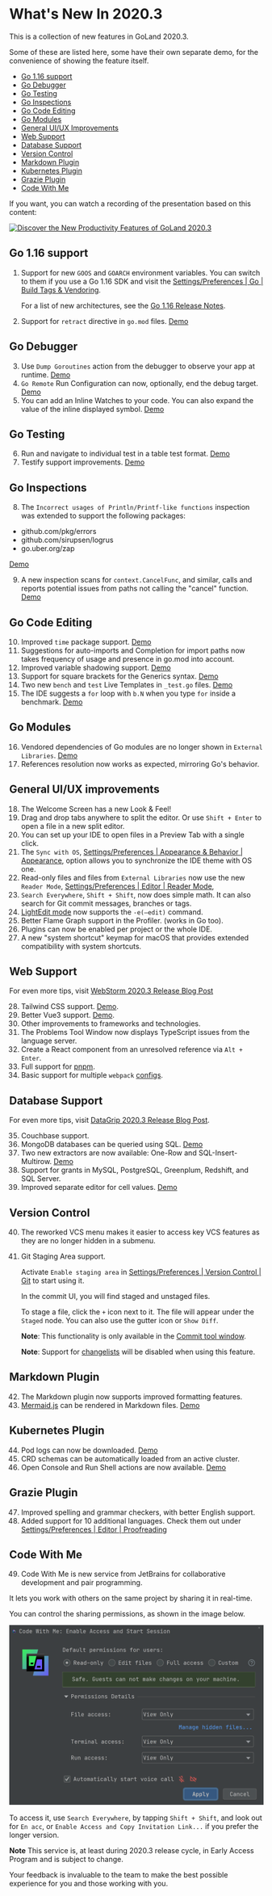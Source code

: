 # What's New In 2020.3

This is a collection of new features in GoLand 2020.3.

Some of these are listed here, some have their own separate demo,
for the convenience of showing the feature itself.

- [Go 1.16 support](#go-116-support)
- [Go Debugger](#go-debugger)
- [Go Testing](#go-testing)
- [Go Inspections](#go-inspections)
- [Go Code Editing](#go-code-editing)
- [Go Modules](#go-modules)
- [General UI/UX Improvements](#general-uiux-improvements)
- [Web Support](#web-support)
- [Database Support](#database-support)
- [Version Control](#version-control)
- [Markdown Plugin](#markdown-plugin)
- [Kubernetes Plugin](#kubernetes-plugin)
- [Grazie Plugin](#grazie-plugin)
- [Code With Me](#code-with-me)

If you want, you can watch a recording of the presentation based on
this content:

[![Discover the New Productivity Features of GoLand 2020.3](https://img.youtube.com/vi/GumVwef1LhQ/0.jpg)](https://www.youtube.com/watch?v=GumVwef1LhQ "Discover the New Productivity Features of GoLand 2020.3")

## Go 1.16 support

01. Support for new `GOOS` and `GOARCH` environment variables.
    You can switch to them if you use a Go 1.16 SDK and visit
    the [Settings/Preferences | Go | Build Tags & Vendoring](jetbrains://GoLand/settings?name=Go--Build+Tags+%26+Vendoring).
    
    For a list of new architectures, see the [Go 1.16 Release Notes](https://tip.golang.org/doc/go1.16#ports).
02. Support for `retract` directive in `go.mod` files.
    [Demo](02%20-%20retract/go.mod)

## Go Debugger

03. Use `Dump Goroutines` action from the debugger to observe your app at runtime.
    [Demo](03%20-%20dump%20goroutines/main.go)
04. `Go Remote` Run Configuration can now, optionally, end the debug target.
    [Demo](04%20-%20go%20remote%20changes/main.go)
05. You can add an Inline Watches to your code.
    You can also expand the value of the inline displayed symbol.
    [Demo](05%20-%20debug%20watches/main.go)

## Go Testing

06. Run and navigate to individual test in a table test format.
    [Demo](06%20-%20table%20testing/main_test.go)
07. Testify support improvements.
    [Demo](07%20-%20testify/main_test.go) 

## Go Inspections

08. The `Incorrect usages of Println/Printf-like functions` inspection 
   was extended to support the following packages:
   - github.com/pkg/errors
   - github.com/sirupsen/logrus
   - go.uber.org/zap
    
   [Demo](08%20-%20extended%20printf%20inspection/main.go)
 
09. A new inspection scans for `context.CancelFunc`, and similar, calls
    and reports potential issues from paths not calling the "cancel" function.
    [Demo](09%20-%20context%20cancel/main.go)

## Go Code Editing

10. Improved `time` package support.
    [Demo](10%20-%20better%20time/main.go)
11. Suggestions for auto-imports and Completion for import paths
    now takes frequency of usage and presence in go.mod into account.
12. Improved variable shadowing support.
    [Demo](12%20-%20variable%20shadowing/main.go)
13. Support for square brackets for the Generics syntax.
    [Demo](13%20-%20generics/main.go2)
14. Two new `bench` and `test` Live Templates in `_test.go` files.
    [Demo](14%20-%20bench%20test/main_test.go)
15. The IDE suggests a `for` loop with `b.N` when you type `for` inside a benchmark.
    [Demo](15%20-%20bench%20for%20loop/main_test.go)

## Go Modules

16. Vendored dependencies of Go modules are no longer shown in `External Libraries`.
    [Demo](16%20-%20better%20vendor/main.go)
17. References resolution now works as expected, mirroring Go's behavior.

## General UI/UX improvements

18. The Welcome Screen has a new Look & Feel!
19. Drag and drop tabs anywhere to split the editor.
    Or use `Shift + Enter` to open a file in a new split editor.
20. You can set up your IDE to open files in a Preview Tab with a single click.
21. The `Sync with OS`, [Settings/Preferences | Appearance & Behavior | Appearance](jetbrains://GoLand/settings?name=Appearance+%26+Behavior--Appearance),
    option allows you to synchronize the IDE theme with OS one.
22. Read-only files and files from `External Libraries` now use the new `Reader Mode`,
    [Settings/Preferences | Editor | Reader Mode](jetbrains://GoLand/settings?name=Editor--Reader+Mode),
23. `Search Everywhere`, `Shift + Shift`, now does simple math.
    It can also search for Git commit messages, branches or tags.
24. [LightEdit mode](https://www.jetbrains.com/help/go/lightedit-mode.html)
    now supports the `-e(–edit)` command.
25. Better Flame Graph support in the Profiler. (works in Go too).
26. Plugins can now be enabled per project or the whole IDE.
27. A new "system shortcut" keymap for macOS that provides extended compatibility with system shortcuts.

## Web Support

For even more tips, visit [WebStorm 2020.3 Release Blog Post](https://blog.jetbrains.com/webstorm/2020/11/webstorm-2020-3/)

28. Tailwind CSS support.
    [Demo](28%20-%20tailwind/src/index.css).
29. Better Vue3 support.
    [Demo](28%20-%20tailwind/src/main.js).
30. Other improvements to frameworks and technologies.
31. The Problems Tool Window now displays TypeScript issues from the language server.
32. Create a React component from an unresolved reference via `Alt + Enter`.
33. Full support for [pnpm](https://pnpm.js.org/).
34. Basic support for multiple `webpack` [configs](https://webpack.js.org/concepts/configuration/).

## Database Support

For even more tips, visit [DataGrip 2020.3 Release Blog Post](https://blog.jetbrains.com/datagrip/2020/11/25/datagrip-2020-3-sql-for-mongodb-azure-ad-auth-new-extractors-and-more/).

35. Couchbase support.
36. MongoDB databases can be queried using SQL.
    [Demo](36%20-%20mongosql/readme.txt)
37. Two new extractors are now available: One-Row and SQL-Insert-Multirow.
    [Demo](36%20-%20mongosql/readme.txt)
38. Support for grants in MySQL, PostgreSQL, Greenplum, Redshift, and SQL Server.
39. Improved separate editor for cell values.
    [Demo](36%20-%20mongosql/readme.txt)
    
## Version Control

40. The reworked VCS menu makes it easier to access key VCS features as they are no longer hidden in a submenu.
41. Git Staging Area support.
    
    Activate `Enable staging area` in [Settings/Preferences | Version Control | Git](jetbrains://GoLand/settings?name=Version+Control--Git) to start using it.
    
    In the commit UI, you will find staged and unstaged files.
    
    To stage a file, click the `+` icon next to it.
    The file will appear under the `Staged` node.
    You can also use the gutter icon or `Show Diff`.
    
    **Note**: This functionality is only available in the [Commit tool window](https://www.jetbrains.com/help/go/commit-and-push-changes.html#commit).

    **Note**: Support for [changelists](https://www.jetbrains.com/help/go/managing-changelists.html) will be disabled when using this feature.

## Markdown Plugin

42. The Markdown plugin now supports improved formatting features.
43. [Mermaid.js](https://mermaid-js.github.io/) can be rendered in Markdown files.
    [Demo](43%20-%20mermaid/readme.md)

## Kubernetes Plugin

44. Pod logs can now be downloaded.
    [Demo](44%20-%20kubernetes/db.yaml)
45. CRD schemas can be automatically loaded from an active cluster.
46. Open Console and Run Shell actions are now available.
    [Demo](44%20-%20kubernetes/db.yaml)

## Grazie Plugin

47. Improved spelling and grammar checkers, with better English support.
48. Added support for 10 additional languages.
    Check them out under [Settings/Preferences | Editor | Proofreading](jetbrains://GoLand/settings?name=Editor--Proofreading)

## Code With Me

49. Code With Me is new service from JetBrains for collaborative development and pair programming.

It lets you work with others on the same project by sharing it in real-time.

You can control the sharing permissions, as shown in the image below.

![Code With Me Sharing Permissions.png](code-with-me-sharing-permissions.png)

To access it, use `Search Everywhere`, by tapping `Shift + Shift`, and
look out for `En acc`, or `Enable Access and Copy Invitation Link...`
if you prefer the longer version.

**Note** This service is, at least during 2020.3 release cycle,
in Early Access Program and is subject to change.

Your feedback is invaluable to the team to make the best possible
experience for you and those working with you.
